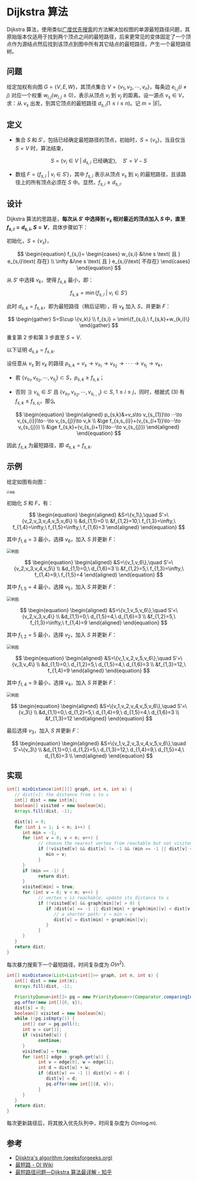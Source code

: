# Dijkstra 算法

Dijkstra 算法，使用类似[广度优先搜索](../../ds/graph.md#广度优先搜索)的方法解决加权图的单源最短路径问题，其原始版本仅适用于找到两个顶点之间的最短路径，后来更常见的变体固定了一个顶点作为源结点然后找到该顶点到图中所有其它结点的最短路径，产生一个最短路径树。

## 问题

给定加权有向图 $G=\{V,E,W\}$，其顶点集合 $V=\{v_1,v_2,\cdots,v_n\}$，每条边 $e_{i,j}(i\ne j)$ 对应一个权重 $w_{i,j}(w_{i,j}\ge0)$，表示从顶点 $v_i$ 到 $v_{j}$ 的距离。设一源点 $v_s\in V$，求：从 $v_s$ 出发，到其它顶点的最短路径 $d_{s,i}(1\le i\le n)$。记 $m=|E|$。

## 定义

- 集合 $S$ 和 $S'$，包括已经确定最短路径的顶点，初始时，$S=\{v_s\}$，当且仅当 $S=V$ 时，算法结束，

$$
\begin{equation}
   S=\{v_i\in V \ |\ d_{s,i}\text{ 已经确定}\},\quad S'=V-S
\end{equation}
$$

- 数组 $F=\{f_{s,i}\ |\ v_i\in S'\}$，其中 $f_{s,i}$ 表示从顶点 $v_s$ 到 $v_i$ 的最短路径，且该路径上的所有顶点必须在 $S$ 中。显然，$f_{s,i}\ge d_{s,i}$.

## 设计

Dijkstra 算法的思路是，**每次从 $S'$ 中选择到 $v_s$ 相对最近的顶点加入 $S$ 中，直至 $f_{s,i}=d_{s,i},\ S=V$**，具体步骤如下：

初始化，$S=\{v_s\}$，

$$
\begin{equation}
   f_{s,i}=
      \begin{cases}
         w_{s,i} &i\ne s \text{ 且 } e_{s,i}\text{ 存在} \\
         \infty &i\ne s \text{ 且 } e_{s,i}\text{ 不存在}
      \end{cases}
\end{equation}
$$

从 $S'$ 中选择 $v_k$，使得 $f_{s,k}$ 最小，即：

$$
\begin{equation}
   f_{s,k}=\min\{f_{s,i}\ |\ v_i\in S'\}
\end{equation}
$$

此时 $d_{s,k}=f_{s,k}$，即为最短路径（稍后证明），将 $v_k$ 加入 $S$，并更新 $F$：

$$
\begin{gather}
   S=S\cup \{v_k\} \\
   f_{s,i} = \min\{f_{s,i},\ f_{s,k}+w_{k,i}\}
\end{gather}
$$

重复第 2 步和第 3 步直至 $S=V$.

以下证明 $d_{s,k}=f_{s,k}$.

设任意从 $v_s$ 到 $v_k$ 的路径 $p_{s,k}=v_s\to v_{s_{1}}\to v_{s_{2}}\to···\to v_{s_{j}}\to v_k$，

- 若 $\{v_{s_{1}},v_{s_{2}},\cdots,v_{s_{j}}\}\subset S$，$p_{s,k}\ge f_{s,k}$；

- 否则 $\exists\ v_{s_{i}}\in S'\text{ 且 }\{v_{s_{1}},v_{s_{2}},\cdots,v_{s_{i-1}}\}\subset S,\ 1\le i\le j$，同时，根据式 $(3)$ 有 $f_{s,k}\le f_{s,s_{i}}$，那么

$$
\begin{equation}
   \begin{aligned}
      p_{s,k}&=v_s\to v_{s_{1}}\to ···\to v_{s_{i}}\to···\to v_{s_{j}}\to v_k \\
      &\ge f_{s,s_{i}}+(v_{s_{i+1}}\to···\to v_{s_{j}}) \\
      &\ge f_{s,k}+(v_{s_{i+1}}\to···\to v_{s_{j}})
   \end{aligned}
\end{equation}
$$

因此 $f_{s,k}$ 为最短路径，即 $d_{s,k}=f_{s,k}$.

## 示例

给定如图有向图：

<img src="../../img/dijkstra-ex-1.jpg" alt="例图" style="zoom:50%;" />

初始化 $S$ 和 $F$，有：

$$
\begin{equation}
   \begin{aligned}
      &S=\{v_1\},\quad S'=\{v_2,v_3,v_4,v_5,v_6\} \\
      &d_{1,1}=0 \\
      &f_{1,2}=10,\ f_{1,3}=\infty,\ f_{1,4}=\infty,\ f_{1,5}=\infty,\ f_{1,6}=3
   \end{aligned}
\end{equation}
$$

其中 $f_{1,6}=3$ 最小，选择 $v_6$，加入 $S$ 并更新 $F$：

<img src="../../img/dijkstra-ex-2.jpg" alt="例图" style="zoom:75%;" />

$$
\begin{equation}
   \begin{aligned}
      &S=\{v_1,v_6\},\quad S‘=\{v_2,v_3,v_4,v_5\} \\
      &d_{1,1}=0,\ d_{1,6}=3 \\
      &f_{1,2}=5,\ f_{1,3}=\infty,\ f_{1,4}=9,\ f_{1,5}=4
   \end{aligned}
\end{equation}
$$

其中 $f_{1,5}=4$ 最小，选择 $v_5$，加入 $S$ 并更新 $F$：

<img src="../../img/dijkstra-ex-3.jpg" alt="例图" style="zoom:75%;" />

$$
\begin{equation}
   \begin{aligned}
      &S=\{v_1,v_5,v_6\},\quad S‘=\{v_2,v_3,v_4\} \\
      &d_{1,1}=0,\ d_{1,5}=4,\ d_{1,6}=3 \\
      &f_{1,2}=5,\ f_{1,3}=\infty,\ f_{1,4}=9
   \end{aligned}
\end{equation}
$$

其中 $f_{1,2}=5$ 最小，选择 $v_2$，加入 $S$ 并更新 $F$：

<img src="../../img/dijkstra-ex-4.jpg" alt="例图" style="zoom:75%;" />

$$
\begin{equation}
   \begin{aligned}
      &S=\{v_1,v_2,v_5,v_6\},\quad S‘=\{v_3,v_4\} \\
      &d_{1,1}=0,\ d_{1,2}=5,\ d_{1,5}=4,\ d_{1,6}=3 \\
      &f_{1,3}=12,\ f_{1,4}=9
   \end{aligned}
\end{equation}
$$

其中 $f_{1,4}=9$ 最小，选择 $v_4$，加入 $S$ 并更新 $F$：

<img src="../../img/dijkstra-ex-5.jpg" alt="例图" style="zoom:75%;" />

$$
\begin{equation}
   \begin{aligned}
      &S=\{v_1,v_2,v_4,v_5,v_6\},\quad S‘=\{v_3\} \\
      &d_{1,1}=0,\ d_{1,2}=5,\ d_{1,4}=9,\ d_{1,5}=4,\ d_{1,6}=3 \\
      &f_{1,3}=12
   \end{aligned}
\end{equation}
$$

最后选择 $v_3$，加入 $S$ 并更新 $F$：

$$
\begin{equation}
   \begin{aligned}
      &S=\{v_1,v_2,v_3,v_4,v_5,v_6\},\quad S‘=\{v_3\} \\
      &d_{1,1}=0,\ d_{1,2}=5,\ d_{1,3}=12,\ d_{1,4}=9,\ d_{1,5}=4,\ d_{1,6}=3 \\
   \end{aligned}
\end{equation}
$$

## 实现

```java title="暴力实现"
int[] minDistance(int[][] graph, int n, int s) {
   // dist[v]: the distance from s to v
   int[] dist = new int[n];
   boolean[] visited = new boolean[n];
   Arrays.fill(dist, -1);

   dist[s] = 0;
   for (int i = 1; i < n; i++) {
      int min = -1;
      for (int v = 0; v < n; v++) {
            // choose the nearest vertex from reachable but not visited vertices
            if (!visited[v] && dist[v] != -1 && (min == -1 || dist[v] < dist[min])) {
               min = v;
            }
      }
      if (min == -1) {
            return dist;
      }
      visited[min] = true;
      for (int v = 0; v < n; v++) {
            // vertex v is reachable, update its distance to s
            if (!visited[v] && graph[min][v] > 0) {
               if (dist[v] == -1 || dist[min] + graph[min][v] < dist[v]) {
                  // a shorter path: s → min → v
                  dist[v] = dist[min] + graph[min][v];
               }
            }
      }
   }
   return dist;
}
```

每次暴力搜索下一个最短路径，时间复杂度为 $O(n^2)$.

```java
int[] minDistance(List<List<int[]>> graph, int n, int s) {
   int[] dist = new int[n];
   Arrays.fill(dist, -1);

   PriorityQueue<int[]> pq = new PriorityQueue<>(Comparator.comparingInt(a -> a[0]));
   pq.offer(new int[]{0, s});
   dist[s] = 0;
   boolean[] visited = new boolean[n];
   while (!pq.isEmpty()) {
      int[] cur = pq.poll();
      int u = cur[1];
      if (visited[u]) {
            continue;
      }
      visited[u] = true;
      for (int[] edge : graph.get(u)) {
            int v = edge[0], w = edge[1];
            int d = dist[u] + w;
            if (dist[v] == -1 || dist[v] > d) {
               dist[v] = d;
               pq.offer(new int[]{d, v});
            }
      }
   }
   return dist;
}
```

每次更新路径后，将其放入优先队列中，时间复杂度为 $O(m\log m)$.

## 参考

- [Dijsktra's algorithm (geeksforgeeks.org)](https://www.geeksforgeeks.org/dijkstras-shortest-path-algorithm-greedy-algo-7/)
- [最短路 - OI Wiki](https://oi-wiki.org/graph/shortest-path/#dijkstra-%E7%AE%97%E6%B3%95)
- [最短路径问题—Dijkstra 算法最详解 - 知乎](https://zhuanlan.zhihu.com/p/129373740)
